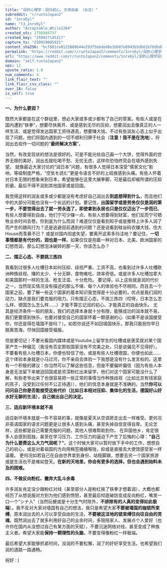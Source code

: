 ```yaml
---
title: "润的心理学：回归初心、方得自由 （长文）"
subreddit: "r/runtoJapan2"
id: "1nrx6yl"
name: "t3_1nrx6yl"
author: "Acceptable_While2284"
created_utc: 1758984737
created_key: "250927145217"
capture_ts: "250929085921"
content_sha256: "bcf601ce0125888644e293f5ebde68e1bb87e8943b5db61bf0dbdb8a4be77b81"
permalink: "https://reddit.com/r/runtoJapan2/comments/1nrx6yl/润的心理学回归初心方得自由_长文/"
url: "https://www.reddit.com/r/runtoJapan2/comments/1nrx6yl/润的心理学回归初心方得自由_长文/"
domain: "self.runtoJapan2"
ups: 12
upvote_ratio: 1.0
num_comments: 4
link_flair_text: ""
link_flair_css_class: ""
over_18: false
is_self: true
---
```


**一、为什么要润？**

既然大家都是在这个群组里，想必大家或多或少都有了自己的答案。有些人或是在国内遭到“铁拳”，想要尽快离开、或是感到无尽的压抑，想要润出去像真正的人一样生活、或是觉得发达国家工资待遇高，想要赚大钱。不过有些润友心态上似乎出现了问题，他们将国内遇到的一切不顺利归罪于社会（**注意！我不是在洗地**），将润出去视作一切问题的“**最终解决方案**”。

当然，有改变现状的想法是很好的。可是不能光给自己画一个大饼，觉得外面的世界无限的美好，润出去就吃喝不愁、无忧无虑，这样你恐怕终究会在墙外感到失望。
就像最近大家讨论的“润日本”问题，有很多人觉得日本深受“儒家文化”影响，等级制度严格，“空気を読む”更是令语言不好的上班族感到头痛。有些人怀着对日本无限的想象来到日本，希望能够在这里大展拳脚，可是最后却被所谓的压抑折磨，最后不得不润到其他国家或是回国。

我觉得这样的润友或多或少都是没有考虑好自己润出去**到底想得到什么**，而且他们中的大部分可能也没有一个长远的计划。要记住，**出国留学或是劳务仅仅是润的第一步，不要觉得出去了就一劳永逸了，即使拿到永居也只是仅仅迈出了一步而已**。
有些人想要得到自由，他们宁可少赚一点、有些人想要得到财富，他们反而宁可牺牲业余时间去卷。你到底为什么而润？难道仅仅是看到知乎或是推特上许多人润了而产生的跟风行为？还是逃避目前遇到的问题？还是说看到硅谷码农赚大钱、住大House而羡慕不已？
或是对国内彻底失望，要离开这索多玛洼地？要记住，**一切事情都是有代价的，润也是一样**。如果仅仅是抱着一种对日本、北美、欧洲国家的幻想而润，那么幻想泡沫破碎的那一天，你该怎么办？

**二、摆正心态、不要挑三拣四**

我看到过很多人吐槽日本如何压抑、歧视严重、工资不高，也看到过许多人吐槽欧洲种族歧视、赚的太少、十分无聊、食物难吃、效率奇低。或是许多人吐槽加拿大和美国那村一样的生活、枪支泛滥、十分危险。
要记得，以上这些就是润的代价之一，当然现实情况没有描述的那么不堪、每个人的体验也不尽相同。而且去一个国家之前，要了解一些这个国家的基本知识我觉得是十分必要的，优点是我们润的动力，缺点是我们要克服的阻力。只有摆正心态，不挑三拣四（哎呀，日本怎么怎么样、德国怎么怎么样……）才能不算忘记润的初心、才能真正的自由快乐。
尤其是经济条件一般的朋友，我们的选择本身就十分有限，能够成功的润本就不易，我们更要感到快乐，也要对接受自己的国家怀着一颗感谢的心（如果不是该国接受你，你还是得在墙国不是吗？）。如若你说还不如回墙国快乐，那我只能祝你早日脱离苦海，尽快回国接受福报。

但是要切记！不要光看国内媒体或是Youtube上留学生的吐槽或是褒奖就对某个国家产生一种偏见（我没有否定那些国家没有不完美之处，只是说偏见不见得好）。不要看有些人吐槽日本，你便也轻信了他，或是有些人吐槽德国，你便也如此……
这个体验本身就是小马过河，你不亲自去体验一下我想是没有什么发言权的。这里有一个积极的建议：你当然可以了解这些信息，但是不要偏听偏信（因为有些人本身是无法留下来被迫回国或是资深粉红出来留学，他们对这个国家可能没什么了解，有些老爷出来了也很容易把一些正常的事情当作种族歧视（比如北京有钱家庭的孩子，没受到过任何不公正待遇）），他们的信息本身就是不准确的。当然**你可以问问自己你是否能接受这些代价（比如日本相对压抑、集体化的生活，德国好山好水好无聊的生活），自己做出自己的决定。**

**三、适应新环境本就不易**

适应新环境本就是一件不容易的事，就像是夏天从空调房走出去一样难受。更何况非英语国家的语言问题更是让很多人感到头痛，甚至失掉自信变得自卑。无论怎样，这些都是自己需要克服的问题，其他人很难帮助到你。
在异国他乡，肯定很多人会感到孤独，甚至在学习压力、工作压力的逼迫下产生了后悔的心理：**“自己为什么要费这么大力气润呢？”**。这个时候大家可以暂时放下手中的工作，想想自己的初心，或是对着祖国的方向用棉签捅捅喉咙，抑或是直接去大使馆感受家一样温暖。
更何况如若自己在自由世界拿到身份、站稳脚跟，想要去另一个国家旅游或是生活也不是难如登天。**在新的天地里，你会有更多的选择，但也会遇到始料未及的困难。**

**四、不做反向粉红、撇弃大乱斗余毒**

许多润友肯定没少跟粉红对线（甚至部分人是粉红挨了铁拳才想着润），大概也都经历了从想说服对方到为他们感到愤怒，甚至最后彻底破防变成反向粉红，嘴里一口一个”シナ人”（当然玩梗或是十分生气时除外，**不排除有的人真的变得如此极端**）。我不反对大家对墙国有自己的想法，我只是希望大家**不要被墙国的枷锁所束缚**。原本润出去的人可以享受自由的生活，**不要被这洼地的锁束缚住向往自由的灵魂**，既然润出去了就多利用好自己的业余时间，多陪陪家人、发展点个人爱好（也许你在国内从没想过自己有某方面的天赋），不要沉迷网络对线，甚至变成了种族主义者。希望大家能**保持一颗理性的头脑**，不要变得像粉红一样极端。

最后希望大家能够抓紧时间，没润的不要松懈，润了的好好享受生活。也希望我们润的道路一路通畅。

祝好 : )
